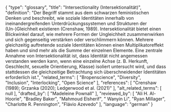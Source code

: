 {
    "type": "glossary",
    "title": "Intersectionality (Intersektionalität)",
    "definition": "Der Begriff stammt aus dem schwarzen feministischen Denken und beschreibt, wie soziale Identitäten innerhalb von ineinandergreifenden Unterdrückungssystemen und Strukturen der (Un-)Gleichheit existieren (Crenshaw, 1989). Intersektionalität bietet einen Blickwinkel darauf, wie mehrere Formen der Ungleichheit zusammenwirken und sich gegenseitig verstärken oder verschlimmern können. Mehrere gleichzeitig auftretende soziale Identitäten können einen Multiplikatoreffekt haben und sind mehr als die Summe der einzelnen Elemente. Eine zentrale Annahme von Intersektionalität ist, dass Identität nicht angemessen verstanden werden kann, wenn eine einzelne Achse (z. B. Herkunft, Geschlecht, sexuelle Orientierung, Klasse) isoliert untersucht wird, und dass stattdessen die gleichzeitige Betrachtung sich überschneidender Identitäten erforderlich ist.",
    "related_terms": [
        "Bropenscience",
        "Diversity",
        "Inclusion",
        "Interlocking",
        "Open Science"
    ],
    "references": [
        "Crenshaw (1989); Grzanka (2020); Ledgerwood et al. (2021)"
    ],
    "alt_related_terms": [
        null
    ],
    "drafted_by": [
        "Madeleine Pownall"
    ],
    "reviewed_by": [
        "Ali H. Al-Hoorie",
        "Bradley Baker",
        "Mahmoud Elsherif",
        " Wanyin Li",
        "Ryan Millager",
        "Charlotte R. Pennington",
        "Flávio Azevedo"
    ],
    "language": "german"
}
